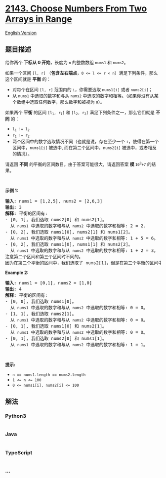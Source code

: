 # [2143. Choose Numbers From Two Arrays in Range](https://leetcode-cn.com/problems/choose-numbers-from-two-arrays-in-range)

[English Version](/solution/2100-2199/2143.Choose%20Numbers%20From%20Two%20Arrays%20in%20Range/README_EN.md)

## 题目描述

<!-- 这里写题目描述 -->

<p>给你两个 <strong>下标从 0 开始</strong>，长度为 <code>n</code> 的整数数组 <code>nums1</code> 和 <code>nums2</code>。</p>

<p>如果一个区间 <code>[l, r]</code> （<strong>包含左右端点</strong>，<code>0 &lt;= l &lt;= r &lt; n</code>）满足下列条件，那么这个区间就是 <strong>平衡</strong> 的：</p>

<ul>
	<li>对每个在区间 <code>[l, r]</code> 范围内的 <code>i</code>，你需要选取&nbsp;<code>nums1[i]</code> 或者&nbsp;<code>nums2[i]</code>；</li>
	<li>从 <code>nums1</code> 中选取的数字和与从 <code>nums2</code> 中选取的数字和相等。（如果你没有从某个数组中选取任何数字，那么数字和被视为 <code>0</code>）。</li>
</ul>

<p>如果两个 <strong>平衡</strong> 的区间 <code>[l<sub>1</sub>, r<sub>1</sub>]</code> 和 <code>[l<sub>2</sub>, r<sub>2</sub>]</code> 满足下列条件之一，那么它们就是 <strong>不同</strong> 的：</p>

<ul>
	<li><code>l<sub>1</sub> != l<sub>2</sub></code></li>
	<li><code>r<sub>1</sub> != r<sub>2</sub></code></li>
	<li>两个区间中的数字选取情况不同（也就是说，存在至少一个 <code>i</code>，使得在第一个区间中，<code>nums1[i]</code> 被选中, 而在第二个区间中，<code>nums2[i]</code> 被选中，或者相反的情况）。</li>
</ul>

<p>请返回 <strong>不同</strong> 的平衡的区间数目。由于答案可能很大，请返回答案 <strong>模 </strong><code>10<sup>9</sup>+7</code> 的结果。</p>

<p>&nbsp;</p>

<p><strong>示例 1:</strong></p>

<pre><strong>输入:</strong> nums1 = [1,2,5], nums2 = [2,6,3]
<strong>输出:</strong> 3
<strong>解释:</strong> 平衡的区间有:
- [0, 1], 我们选取 nums2[0] 和 nums2[1]。
  从 <code>nums1</code> 中选取的数字和与从 <code>nums2</code> 中选取的数字和相等: 2 = 2.
- [0, 2], 我们选取 nums1[0], nums2[1] 和 nums1[2]。
  从 <code>nums1</code> 中选取的数字和与从 <code>nums2</code> 中选取的数字和相等: 1 + 5 = 6。
- [0, 2], 我们选取 nums1[0], nums1[1] 和 nums2[2]。
  从 <code>nums1</code> 中选取的数字和与从 <code>nums2</code> 中选取的数字和相等: 1 + 2 = 3。
注意第二个区间和第三个区间时不同的。
因为在第二个平衡的区间中，我们选取了 nums2[1]，但是在第三个平衡的区间中，我们选取了 nums1[1]。
</pre>

<p><strong>Example 2:</strong></p>

<pre><strong>输入:</strong> nums1 = [0,1], nums2 = [1,0]
<strong>输出:</strong> 4
<strong>解释:</strong> 平衡的区间有:
- [0, 0], 我们选取 nums1[0]。
  从 <code>nums1</code> 中选取的数字和与从 <code>nums2</code> 中选取的数字和相等: 0 = 0。
- [1, 1], 我们选取 nums2[1]。
  从 <code>nums1</code> 中选取的数字和与从 <code>nums2</code> 中选取的数字和相等: 0 = 0。
- [0, 1], 我们选取 nums1[0] 和 nums2[1]。
  从 <code>nums1</code> 中选取的数字和与从 <code>nums2</code> 中选取的数字和相等: 0 = 0。
- [0, 1], 我们选取 nums2[0] 和 nums1[1]。
  从 <code>nums1</code> 中选取的数字和与从 <code>nums2</code> 中选取的数字和相等: 1 = 1。
</pre>

<p>&nbsp;</p>

<p><strong>提示:</strong></p>

<ul>
	<li><code>n == nums1.length == nums2.length</code></li>
	<li><code>1 &lt;= n &lt;= 100</code></li>
	<li><code>0 &lt;= nums1[i], nums2[i] &lt;= 100</code></li>
</ul>

## 解法

<!-- 这里可写通用的实现逻辑 -->

<!-- tabs:start -->

### **Python3**

<!-- 这里可写当前语言的特殊实现逻辑 -->

```python

```

### **Java**

<!-- 这里可写当前语言的特殊实现逻辑 -->

```java

```

### **TypeScript**

<!-- 这里可写当前语言的特殊实现逻辑 -->

```ts

```

### **...**

```

```

<!-- tabs:end -->
